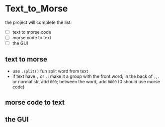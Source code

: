 # Text_to_Morse

the project will complete the list:

- [ ] text to morse code
- [ ] morse code to text
- [ ] the GUI

## text to morse

- use `.split()` fun split word from text
- if text have `,` or `.`: make it a group with the front word; in the back of `,`,`.` or normal str, add `000`; between the word, add `0000` (0 should use morse code)

## morse code to text

## the GUI


